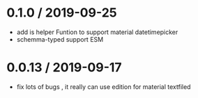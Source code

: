 

0.1.0 / 2019-09-25
==================
  * add is helper Funtion to support material datetimepicker
  * schemma-typed support ESM

0.0.13 / 2019-09-17
==================
  * fix lots of bugs , it really can use edition for material textfiled
